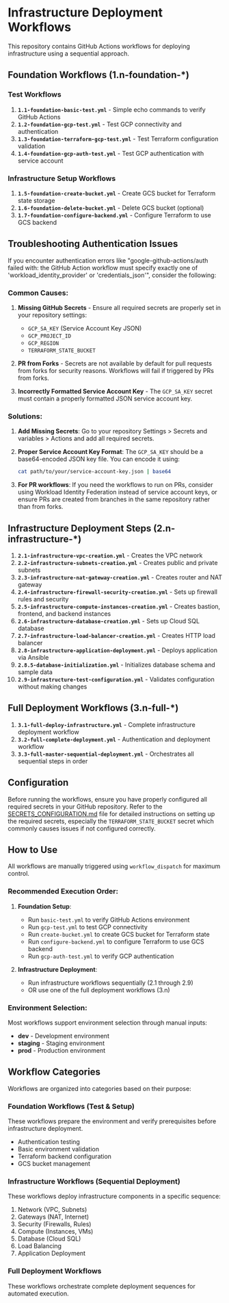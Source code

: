 # Infrastructure Deployment Workflows

This repository contains GitHub Actions workflows for deploying infrastructure using a sequential approach.

## Foundation Workflows (1.n-foundation-*)

### Test Workflows
1. **`1.1-foundation-basic-test.yml`** - Simple echo commands to verify GitHub Actions
2. **`1.2-foundation-gcp-test.yml`** - Test GCP connectivity and authentication
3. **`1.3-foundation-terraform-gcp-test.yml`** - Test Terraform configuration validation
4. **`1.4-foundation-gcp-auth-test.yml`** - Test GCP authentication with service account

### Infrastructure Setup Workflows
1. **`1.5-foundation-create-bucket.yml`** - Create GCS bucket for Terraform state storage
2. **`1.6-foundation-delete-bucket.yml`** - Delete GCS bucket (optional)
3. **`1.7-foundation-configure-backend.yml`** - Configure Terraform to use GCS backend

## Troubleshooting Authentication Issues

If you encounter authentication errors like "google-github-actions/auth failed with: the GitHub Action workflow must specify exactly one of 'workload_identity_provider' or 'credentials_json'", consider the following:

### Common Causes:
1. **Missing GitHub Secrets** - Ensure all required secrets are properly set in your repository settings:
   - `GCP_SA_KEY` (Service Account Key JSON)
   - `GCP_PROJECT_ID`
   - `GCP_REGION`
   - `TERRAFORM_STATE_BUCKET`

2. **PR from Forks** - Secrets are not available by default for pull requests from forks for security reasons. Workflows will fail if triggered by PRs from forks.

3. **Incorrectly Formatted Service Account Key** - The `GCP_SA_KEY` secret must contain a properly formatted JSON service account key.

### Solutions:
1. **Add Missing Secrets**: Go to your repository Settings > Secrets and variables > Actions and add all required secrets.

2. **Proper Service Account Key Format**: The `GCP_SA_KEY` should be a base64-encoded JSON key file. You can encode it using:
   ```bash
   cat path/to/your/service-account-key.json | base64
   ```

3. **For PR workflows**: If you need the workflows to run on PRs, consider using Workload Identity Federation instead of service account keys, or ensure PRs are created from branches in the same repository rather than from forks.

## Infrastructure Deployment Steps (2.n-infrastructure-*)

1. **`2.1-infrastructure-vpc-creation.yml`** - Creates the VPC network
2. **`2.2-infrastructure-subnets-creation.yml`** - Creates public and private subnets
3. **`2.3-infrastructure-nat-gateway-creation.yml`** - Creates router and NAT gateway
4. **`2.4-infrastructure-firewall-security-creation.yml`** - Sets up firewall rules and security
5. **`2.5-infrastructure-compute-instances-creation.yml`** - Creates bastion, frontend, and backend instances
6. **`2.6-infrastructure-database-creation.yml`** - Sets up Cloud SQL database
7. **`2.7-infrastructure-load-balancer-creation.yml`** - Creates HTTP load balancer
8. **`2.8-infrastructure-application-deployment.yml`** - Deploys application via Ansible
9. **`2.8.5-database-initialization.yml`** - Initializes database schema and sample data
10. **`2.9-infrastructure-test-configuration.yml`** - Validates configuration without making changes

## Full Deployment Workflows (3.n-full-*)

1. **`3.1-full-deploy-infrastructure.yml`** - Complete infrastructure deployment workflow
2. **`3.2-full-complete-deployment.yml`** - Authentication and deployment workflow
3. **`3.3-full-master-sequential-deployment.yml`** - Orchestrates all sequential steps in order

## Configuration

Before running the workflows, ensure you have properly configured all required secrets in your GitHub repository. Refer to the [SECRETS_CONFIGURATION.md](SECRETS_CONFIGURATION.md) file for detailed instructions on setting up the required secrets, especially the `TERRAFORM_STATE_BUCKET` secret which commonly causes issues if not configured correctly.

## How to Use

All workflows are manually triggered using `workflow_dispatch` for maximum control. 

### Recommended Execution Order:

1. **Foundation Setup**:
   - Run `basic-test.yml` to verify GitHub Actions environment
   - Run `gcp-test.yml` to test GCP connectivity
   - Run `create-bucket.yml` to create GCS bucket for Terraform state
   - Run `configure-backend.yml` to configure Terraform to use GCS backend
   - Run `gcp-auth-test.yml` to verify GCP authentication

2. **Infrastructure Deployment**:
   - Run infrastructure workflows sequentially (2.1 through 2.9)
   - OR use one of the full deployment workflows (3.n)

### Environment Selection:

Most workflows support environment selection through manual inputs:
- **dev** - Development environment
- **staging** - Staging environment  
- **prod** - Production environment

## Workflow Categories

Workflows are organized into categories based on their purpose:

### Foundation Workflows (Test & Setup)
These workflows prepare the environment and verify prerequisites before infrastructure deployment.
- Authentication testing
- Basic environment validation
- Terraform backend configuration
- GCS bucket management

### Infrastructure Workflows (Sequential Deployment)
These workflows deploy infrastructure components in a specific sequence:
1. Network (VPC, Subnets)
2. Gateways (NAT, Internet)
3. Security (Firewalls, Rules)
4. Compute (Instances, VMs)
5. Database (Cloud SQL)
6. Load Balancing
7. Application Deployment

### Full Deployment Workflows
These workflows orchestrate complete deployment sequences for automated execution.